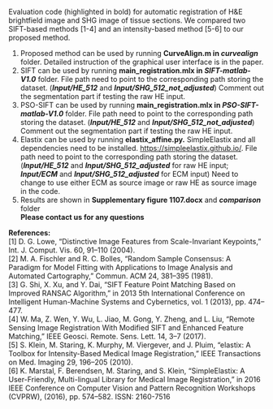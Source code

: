 Evaluation code (highlighted in bold) for automatic registration of H&E brightfield image and SHG image of tissue sections. We compared two SIFT-based methods [1-4] and an intensity-based method [5-6] to our proposed method. 
1. Proposed method can be used by running **CurveAlign.m in _curvealign_** folder. 
   Detailed instruction of the graphical user interface is in the paper.
2. SIFT can be used by running **main_registration.mlx in _SIFT-matlab-V1.0_** folder. 
   File path need to point to the corresponding path storing the dataset. (**_Input/HE_512_** and **_Input/SHG_512_not_adjusted_**)
   Comment out the segmentation part if testing the raw HE input.
3. PSO-SIFT can be used by running **main_registration.mlx in _PSO-SIFT-matlab-V1.0_** folder. 
   File path need to point to the corresponding path storing the dataset. (**_Input/HE_512_** and **_Input/SHG_512_not_adjusted_**)
   Comment out the segmentation part if testing the raw HE input.
4. Elastix can be used by running **elastix_affine.py.** 
   SimpleElastix and all dependencies need to be installed. https://simpleelastix.github.io/. 
   File path need to point to the corresponding path storing the dataset. (**_Input/HE_512_** and **_Input/SHG_512_adjusted_** for raw HE input;    **_Input/ECM_** and **_Input/SHG_512_adjusted_** for ECM input)
   Need to change to use either ECM as source image or raw HE as source image in the code.
5. Results are shown in **Supplementary figure 1107.docx** and **_comparison_** folder  
**Please contact us for any questions**

**References:**  
[1] D. G. Lowe, “Distinctive Image Features from Scale-Invariant Keypoints,” Int. J. Comput. Vis. 60, 91–110 (2004).  
[2] M. A. Fischler and R. C. Bolles, “Random Sample Consensus: A Paradigm for Model Fitting with Applications to Image Analysis and Automated Cartography,” Commun. ACM 24, 381–395 (1981).  
[3] G. Shi, X. Xu, and Y. Dai, “SIFT Feature Point Matching Based on Improved RANSAC Algorithm,” in 2013 5th International Conference on Intelligent Human-Machine Systems and Cybernetics, vol. 1 (2013), pp. 474–477.  
[4] W. Ma, Z. Wen, Y. Wu, L. Jiao, M. Gong, Y. Zheng, and L. Liu, “Remote Sensing Image Registration With Modified
SIFT and Enhanced Feature Matching,” IEEE Geosci. Remote. Sens. Lett. 14, 3–7 (2017).  
[5] S. Klein, M. Staring, K. Murphy, M. Viergever, and J. Pluim, “elastix: A Toolbox for Intensity-Based Medical Image Registration,” IEEE Transactions on Med. Imaging 29, 196–205 (2010).  
[6] K. Marstal, F. Berendsen, M. Staring, and S. Klein, “SimpleElastix: A User-Friendly, Multi-lingual Library for
Medical Image Registration,” in 2016 IEEE Conference on Computer Vision and Pattern Recognition Workshops
(CVPRW), (2016), pp. 574–582. ISSN: 2160-7516




